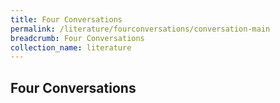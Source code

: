 ```yaml
---
title: Four Conversations
permalink: /literature/fourconversations/conversation-main
breadcrumb: Four Conversations
collection_name: literature
---
```


## **Four Conversations**